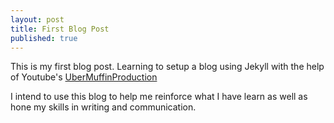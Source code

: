 ```yaml
---
layout: post
title: First Blog Post
published: true
---
```


This is my first blog post. Learning to setup a blog using Jekyll with the help of Youtube's 
[UberMuffinProduction](https://www.youtube.com/watch?v=-QA6HqZalBQ&t=62s&ab_channel=UberMuffinProduction)

I intend to use this blog to help me reinforce what I have learn as well as hone my skills in writing and communication.